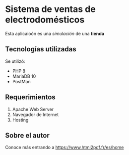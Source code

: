 # Sistema de ventas de electrodomésticos
Esta aplicaioón es una *simulación* de una **tienda**

## Tecnologías utilizadas
Se utilizó:
- PHP 8
- MariaDB 10
- PostMan

## Requerimientos
1. Apache Web Server
2. Navegador de Internet
3. Hosting

## Sobre el autor
Conoce más entrando a  https://www.html2pdf.fr/es/home